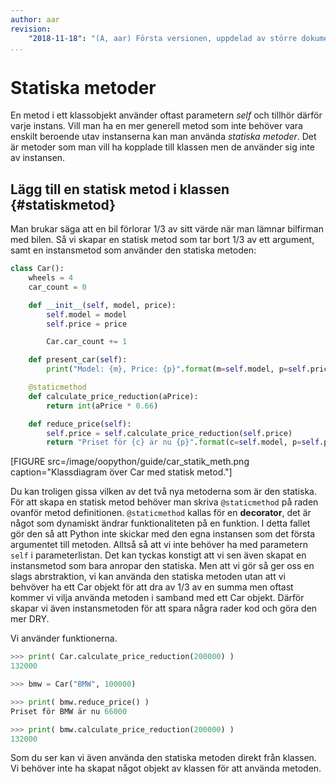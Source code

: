 ```yaml
---
author: aar
revision:
    "2018-11-18": "(A, aar) Första versionen, uppdelad av större dokument."
...
```

Statiska metoder
==================================


En metod i ett klassobjekt använder oftast parametern _self_ och tillhör därför varje instans. Vill man ha en mer generell metod som inte behöver vara enskilt beroende utav instanserna kan man använda _statiska metoder_. Det är metoder som man vill ha kopplade till klassen men de använder sig inte av instansen.



Lägg till en statisk metod i klassen {#statiskmetod}
----------------------------------

 Man brukar säga att en bil förlorar 1/3 av sitt värde när man lämnar bilfirman med bilen. Så vi skapar en statisk metod som tar bort 1/3 av ett argument, samt en instansmetod som använder den statiska metoden:

```python
class Car():
    wheels = 4
    car_count = 0

    def __init__(self, model, price):
        self.model = model
        self.price = price

        Car.car_count += 1

    def present_car(self):
        print("Model: {m}, Price: {p}".format(m=self.model, p=self.price))

    @staticmethod
    def calculate_price_reduction(aPrice):
        return int(aPrice * 0.66)

    def reduce_price(self):
        self.price = self.calculate_price_reduction(self.price)
        return "Priset för {c} är nu {p}".format(c=self.model, p=self.price)
```

[FIGURE src=/image/oopython/guide/car_statik_meth.png caption="Klassdiagram över Car med statisk metod."]

Du kan troligen gissa vilken av det två nya metoderna som är den statiska. För att skapa en statisk metod behöver man skriva `@staticmethod` på raden ovanför metod definitionen. `@staticmethod` kallas för en **decorator**, det är något som dynamiskt ändrar funktionaliteten på en funktion. I detta fallet gör den så att Python inte skickar med den egna instansen som det första argumentet till metoden. Alltså så att vi inte behöver ha med parametern `self` i parameterlistan. 
Det kan tyckas konstigt att vi sen även skapat en instansmetod som bara anropar den statiska. Men att vi gör så ger oss en slags abrstraktion, vi kan använda den statiska metoden utan att vi behvöver ha ett Car objekt för att dra av 1/3 av en summa men oftast kommer vi vilja använda metoden i samband med ett Car objekt. Därför skapar vi även instansmetoden för att spara några rader kod och göra den mer DRY. 

Vi använder funktionerna.

```python
>>> print( Car.calculate_price_reduction(200000) )
132000

>>> bmw = Car("BMW", 100000)

>>> print( bmw.reduce_price() )
Priset för BMW är nu 66000

>>> print( bmw.calculate_price_reduction(200000) )
132000
```

Som du ser kan vi även använda den statiska metoden direkt från klassen. Vi behöver inte ha skapat något objekt av klassen för att använda metoden.
